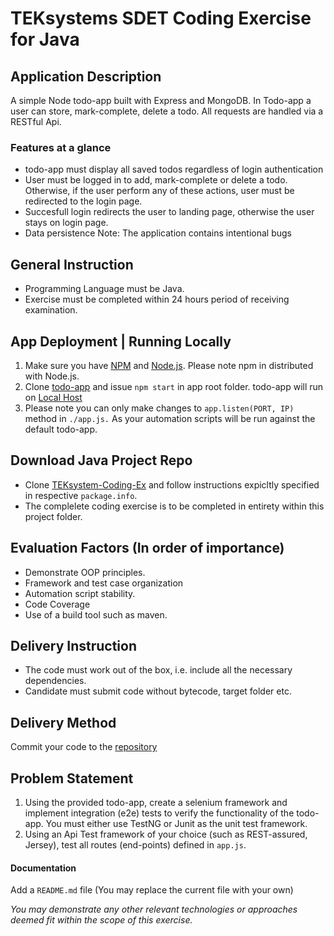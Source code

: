 # TEKsystems SDET Coding Exercise for Java

## Application Description
A simple Node todo-app built with Express and MongoDB. In Todo-app a user can store, mark-complete, delete a todo. All requests are handled via a RESTful Api.
### Features at a glance 
* todo-app must display all saved todos regardless of login authentication
* User must be logged in to add, mark-complete or delete a todo. Otherwise, if the user perform any of these actions, user must be redirected to the login page.
* Succesfull login redirects the user to landing page, otherwise the user stays on login page.
* Data persistence
Note: The application contains intentional bugs

## General Instruction
* Programming Language must be Java.
* Exercise must be completed within 24 hours period of receiving examination.

## App Deployment | Running Locally
1. Make sure you have [NPM](https://www.npmjs.com/) and [Node.js](http://nodejs.org/). Please note npm in distributed with Node.js.
2. Clone [todo-app](https://github.com/todo-app-link-please-update) and issue ``npm start`` in app root folder. todo-app will run on [Local Host](http://localhost/4200)
3. Please note you can only make changes to ``app.listen(PORT, IP)`` method in `./app.js.` As your automation scripts will be run against the default todo-app. 

## Download Java Project Repo
* Clone [TEKsystem-Coding-Ex](https://github.com/coding-ex) and follow instructions expicltly specified in respective `package.info`.
* The complelete coding exercise is to be completed in entirety within this project folder.

## Evaluation Factors (In order of importance)
* Demonstrate OOP principles.
* Framework and test case organization
* Automation script stability.
* Code Coverage
* Use of a build tool such as maven.

## Delivery Instruction
* The code must work out of the box, i.e. include all the necessary dependencies.
* Candidate must submit code without bytecode, target folder etc.

## Delivery Method
Commit your code to the [repository](https://github.com/coding-ex)

## **Problem Statement**
1. Using the provided todo-app, create a selenium framework and implement integration (e2e) tests to verify the functionality of the todo-app.
You must either use TestNG or Junit as the unit test framework.
2. Using an Api Test framework of your choice (such as REST-assured, Jersey), test all routes (end-points) defined in `app.js`.

#### Documentation
Add a `README.md` file (You may replace the current file with your own)

_You may demonstrate any other relevant technologies or approaches deemed fit within the scope of this exercise._
